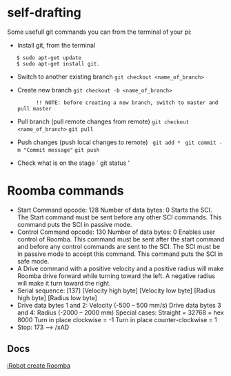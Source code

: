 # self-drafting

Some usefull git commands you can from the terminal of your pi:
 - Install git, from the terminal
 ```
    $ sudo apt-get update 
    $ sudo apt-get install git.
 ```

- Switch to another existing branch
          `git checkout <name_of_branch>`
   
- Create new branch
         `git checkout -b <name_of_branch>`
            
            !! NOTE: before creating a new branch, switch to master and pull master
  
 - Pull branch (pull remote changes from remote)
   `git checkout <name_of_branch>`
   `git pull`
   
  - Push changes (push local changes to remote)
    ` git add *`
    ` git commit -m "Commit message"`
     `git push `
  - Check what is on the stage
   ` git status ' 



# Roomba commands

   -   Start Command opcode: 128 Number of data bytes: 0
         Starts the SCI. The Start command must be sent before any other SCI commands. This command puts the SCI in passive mode.
   -  Control Command opcode: 130
         Number of data bytes: 0
         Enables user control of Roomba. This command must be sent after the start command and before any control commands are sent to the SCI. The SCI must be in passive mode to accept this command. This command puts the SCI in safe mode.
   -  A Drive command with a positive velocity and a positive radius will make Roomba drive forward while turning toward the left. A negative      radius will make it turn toward the right. 
   - Serial sequence: [137] [Velocity high byte] [Velocity low byte] [Radius high byte] [Radius low byte]
   - Drive data bytes 1 and 2: Velocity (-500 – 500 mm/s)
      Drive data bytes 3 and 4: Radius (-2000 – 2000 mm) Special cases: 
      Straight = 32768 = hex 8000
      Turn in place clockwise = -1
      Turn in place counter-clockwise = 1
   - Stop: 173 --> /xAD

## Docs
[iRobot create ](https://www.irobotweb.com/~/media/MainSite/PDFs/About/STEM/Create/iRobot_Roomba_600_Open_Interface_Spec.pdf)
[Roomba](https://www.usna.edu/Users/weaprcon/esposito/_files/roomba.matlab/Roomba_SCI.pdf)
